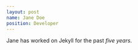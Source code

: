 ```yaml
---
layout: post
name: Jane Doe
position: Developer
---
```

Jane has worked on Jekyll for the past *five years*.
